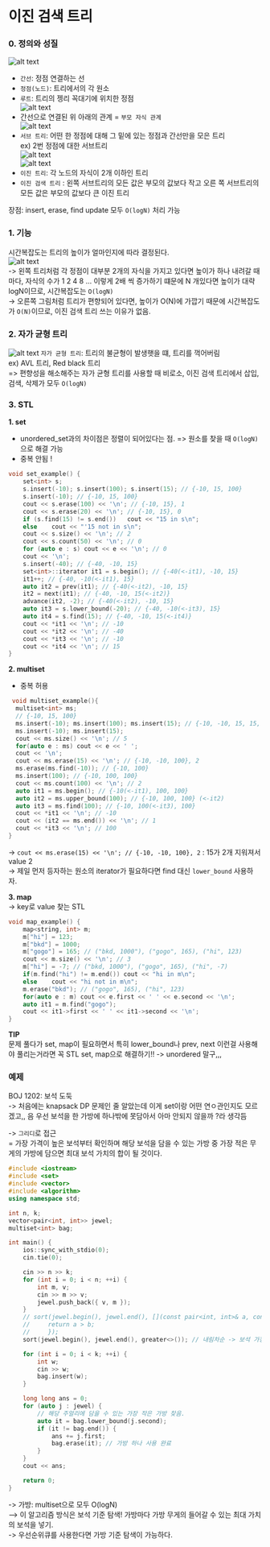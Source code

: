 # 이진 검색 트리

### 0. 정의와 성질  
![alt text](image.png)  
- `간선`: 정점 연결하는 선  
- `정점(노드)`: 트리에서의 각 원소  
- `루트`: 트리의 젱리 꼭대기에 위치한 정점  
![alt text](image-1.png)  
- 간선으로 연결된 위 아래의 관계 = `부모 자식 관계`  
![alt text](image-4.png)  
- `서브 트리`: 어떤 한 정점에 대해 그 밑에 있는 정점과 간선만을 모은 트리  
ex) 2번 정점에 대한 서브트리  
![alt text](image-2.png)  
![alt text](image-5.png)  
- `이진 트리`: 각 노드의 자식이 2개 이하인 트리  
- `이진 검색 트리` : 왼쪽 서브트리의 모든 값은 부모의 값보다 작고 오른 쪽 서브트리의 모든 값은 부모의 값보다 큰 이진 트리  

장점: insert, erase, find update 모두 `O(logN)` 처리 가능  

### 1. 기능
시간복잡도는 트리의 높이가 얼마인지에 따라 결정된다.  
![alt text](image-6.png)  
-> 왼쪽 트리처럼 각 정점이 대부분 2개의 자식을 가지고 있다면 높이가 하나 내려갈 때 마다, 자식의 수가 1 2 4 8 ... 이렇게 2배 씩 증가하기 떄문에 N 개있다면 높이가 대략 logN이므로, 시간복잡도는 `O(logN)`  
-> 오른쪽 그림처럼 트리가 편향되어 있다면, 높이가 O(N)에 가깝기 때문에 시간복잡도가 `O(N)`이므로, 이진 검색 트리 쓰는 이유가 없음.  

### 2. 자가 균형 트리  
![alt text](image-7.png)
`자가 균형 트리`: 트리의 불균형이 발생햇을 떄, 트리를 꺽어버림  
ex) AVL 트리, Red black 트리  
=> 편향성을 해소해주는 자가 균형 트리를 사용할 때 비로소, 이진 검색 트리에서 삽입, 검색, 삭제가 모두 `O(logN)`  

### 3. STL  
**1. set**  
- unordered_set과의 차이점은 정렬이 되어있다는 점. => 원소를 찾을 때 `O(logN)`으로 해결 가능  
-  중복 안됨 !  
```cpp
void set_example() {
    set<int> s;
    s.insert(-10); s.insert(100); s.insert(15); // {-10, 15, 100}
    s.insert(-10); // {-10, 15, 100}
    cout << s.erase(100) << '\n'; // {-10, 15}, 1
    cout << s.erase(20) << '\n'; // {-10, 15}, 0
    if (s.find(15) != s.end())   cout << "15 in s\n";
    else    cout << "'15 not in s\n";
    cout << s.size() << '\n'; // 2
    cout << s.count(50) << '\n'; // 0
    for (auto e : s) cout << e << '\n'; // 0
    cout << '\n';
    s.insert(-40); // {-40, -10, 15}
    set<int>::iterator it1 = s.begin(); // {-40(<-it1), -10, 15}
    it1++; // {-40, -10(<-it1), 15}
    auto it2 = prev(it1); // {-40(<-it2), -10, 15}
    it2 = next(it1); // {-40, -10, 15(<-it2)}
    advance(it2, -2); // {-40(<-it2), -10, 15}
    auto it3 = s.lower_bound(-20); // {-40, -10(<-it3), 15}
    auto it4 = s.find(15); // {-40, -10, 15(<-it4)}
    cout << *it1 << '\n'; // -10
    cout << *it2 << '\n'; // -40
    cout << *it3 << '\n'; // -10
    cout << *it4 << '\n'; // 15
}
```  
**2. multiset**  
- 중복 허용  
```cpp
 void multiset_example(){
  multiset<int> ms;
  // {-10, 15, 100}
  ms.insert(-10); ms.insert(100); ms.insert(15); // {-10, -10, 15, 15, 100}  
  ms.insert(-10); ms.insert(15);
  cout << ms.size() << '\n'; // 5
  for(auto e : ms) cout << e << ' ';
  cout << '\n';
  cout << ms.erase(15) << '\n'; // {-10, -10, 100}, 2
  ms.erase(ms.find(-10)); // {-10, 100}
  ms.insert(100); // {-10, 100, 100}
  cout << ms.count(100) << '\n'; // 2
  auto it1 = ms.begin(); // {-10(<-it1), 100, 100}
  auto it2 = ms.upper_bound(100); // {-10, 100, 100} (<-it2)
  auto it3 = ms.find(100); // {-10, 100(<-it3), 100}
  cout << *it1 << '\n'; // -10
  cout << (it2 == ms.end()) << '\n'; // 1
  cout << *it3 << '\n'; // 100
}
```  
->  `cout << ms.erase(15) << '\n'; // {-10, -10, 100}, 2` : 15가 2개 지워져서 value 2  
-> 제일 먼저 등자하는 원소의 iterator가 필요하다면 find 대신 `lower_bound` 사용하자.  

**3. map**  
-> key로 value 찾는 STL
```cpp
void map_example() {
    map<string, int> m;
    m["hi"] = 123;
    m["bkd"] = 1000;
    m["gogo"] = 165; // ("bkd, 1000"), ("gogo", 165), ("hi", 123)
    cout << m.size() << '\n'; // 3
    m["hi"] = -7; // ("bkd, 1000"), ("gogo", 165), ("hi", -7)
    if(m.find("hi") != m.end()) cout << "hi in m\n";
    else    cout << "hi not in m\n";
    m.erase("bkd"); // ("gogo", 165), ("hi", 123)
    for(auto e : m) cout << e.first << ' ' << e.second << '\n';
    auto it1 = m.find("gogo");
    cout << it1->first << ' ' << it1->second << '\n';
}
```  
**TIP**  
문제 풀다가 set, map이 필요하면서 특히 lower_bound나 prev, next 이런걸 사용해야 풀리는거라면 꼭 STL set, map으로 해결하기!! -> unordered 말구,,, 

### 예제   
BOJ 1202: 보석 도둑  
-> 처음에는 knapsack DP 문제인 줄 알았는데 이게 set이랑 어떤 연ㅇ관인지도 모르겠고,, 음 우선 보석을 한 가방에 하나밖에 못담아서 아마 안되지 않을까 ?라 생각듬  

-> `그리디`로 접근  
= 가장 가격이 높은 보석부터 확인하며 해당 보석을 담을 수 있는 가방 중 가장 적은 무게의 가방에 담으면 최대 보석 가치의 합이 될 것이다. 

```cpp
#include <iostream>
#include <set>
#include <vector>
#include <algorithm>
using namespace std;

int n, k;
vector<pair<int, int>> jewel;
multiset<int> bag;

int main() {
    ios::sync_with_stdio(0);
    cin.tie(0);

    cin >> n >> k;
    for (int i = 0; i < n; ++i) {
        int m, v;
        cin >> m >> v;
        jewel.push_back({ v, m });
    }
    // sort(jewel.begin(), jewel.end(), [](const pair<int, int>& a, const pair<int, int>& b) {
    //     return a > b;
    //     });
    sort(jewel.begin(), jewel.end(), greater<>()); // 내림차순 -> 보석 가장 큰거부터

    for (int i = 0; i < k; ++i) {
        int w;
        cin >> w;
        bag.insert(w);
    }

    long long ans = 0;
    for (auto j : jewel) {
        // 해당 주얼리에 담을 수 있는 가장 작은 가방 찾음.
        auto it = bag.lower_bound(j.second);
        if (it != bag.end()) {
            ans += j.first;
            bag.erase(it); // 가방 하나 사용 완료
        }
    }
    cout << ans;

    return 0;
}
```  
-> 가방: multiset으로 모두 O(logN)  
--> 이 알고리즘 방식은 보석 기준 탐색! 가방마다 가방 무게의 들어갈 수 있는 최대 가치의 보석을 넣기.  
-> 우선순위큐를 사용한다면 가방 기준 탐색이 가능하다. 